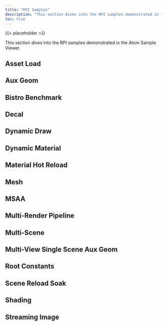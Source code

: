 ```yaml
---
title: "RPI Samples"
description: "This section dives into the RPI samples demonstrated in the Atom Sample Viewer."
toc: true
---
```


{{< placeholder >}}

This section dives into the RPI samples demonstrated in the Atom Sample Viewer.   

<!-- [WRITER NOTE: Will need to restructure this. These samples are interactive might have properties to configure and document. Possible solution is to create a page for each sample and organize into sub-folders. As more features in Atom are developed, the list of samples will expand.] -->

## Asset Load

## Aux Geom

## Bistro Benchmark

## Decal

## Dynamic Draw

## Dynamic Material

## Material Hot Reload

## Mesh

## MSAA

## Multi-Render Pipeline

## Multi-Scene

## Multi-View Single Scene Aux Geom

## Root Constants

## Scene Reload Soak

## Shading

## Streaming Image
